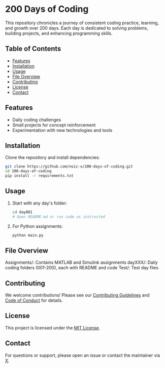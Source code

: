 # 200 Days of Coding

This repository chronicles a journey of consistent coding practice, learning, and growth over 200 days. Each day is dedicated to solving problems, building projects, and enhancing programming skills.

## Table of Contents
- [Features](#features)
- [Installation](#installation)
- [Usage](#usage)
- [File Overview](#file-overview)
- [Contributing](#contributing)
- [License](#license)
- [Contact](#contact)

## Features
- Daily coding challenges
- Small projects for concept reinforcement
- Experimentation with new technologies and tools

## Installation
Clone the repository and install dependencies:

```bash
git clone https://github.com/noiz-x/200-days-of-coding.git
cd 200-days-of-coding
pip install -r requirements.txt
```

## Usage
1. Start with any day's folder:
	```bash
	cd day001
	# Open README.md or run code as instructed
	```
2. For Python assignments:
	```bash
	python main.py
	```

## File Overview
Assignments/: Contains MATLAB and Simulink assignments
dayXXX/: Daily coding folders (001-200), each with README and code
Test/: Test day files

## Contributing
We welcome contributions! Please see our [Contributing Guidelines](CONTRIBUTING.md) and [Code of Conduct](CODE_OF_CONDUCT.md) for details.

## License
This project is licensed under the [MIT License](LICENSE).

## Contact
For questions or support, please open an issue or contact the maintainer via [X](https://x.com/elxecutor/).
